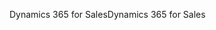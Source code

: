 <span data-ttu-id="6b26f-101">Dynamics 365 for Sales</span><span class="sxs-lookup"><span data-stu-id="6b26f-101">Dynamics 365 for Sales</span></span>
